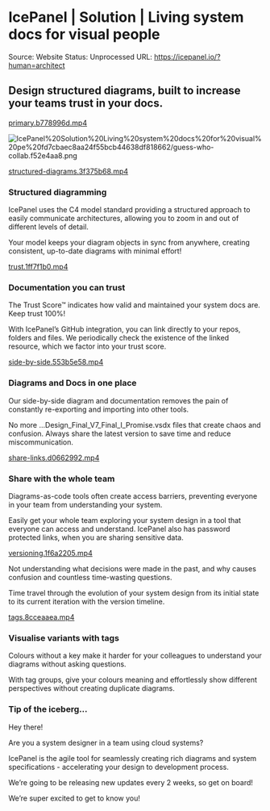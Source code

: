 # IcePanel | Solution | Living system docs for visual people

Source: Website
Status: Unprocessed
URL: https://icepanel.io/?human=architect

## Design structured diagrams, built to increase your teams trust in your docs.

[primary.b778996d.mp4](https://icepanel.io/media/primary.b778996d.mp4)

![IcePanel%20Solution%20Living%20system%20docs%20for%20visual%20pe%20fd7cbaec8aa24f55bcb44638df818662/guess-who-collab.f52e4aa8.png](IcePanel%20Solution%20Living%20system%20docs%20for%20visual%20pe%20fd7cbaec8aa24f55bcb44638df818662/guess-who-collab.f52e4aa8.png)

[structured-diagrams.3f375b68.mp4](https://icepanel.io/media/structured-diagrams.3f375b68.mp4)

### Structured diagramming

IcePanel uses the C4 model standard providing a structured approach to easily communicate architectures, allowing you to zoom in and out of different levels of detail.

Your model keeps your diagram objects in sync from anywhere, creating consistent, up-to-date diagrams with minimal effort!

[trust.1ff7f1b0.mp4](https://icepanel.io/media/trust.1ff7f1b0.mp4)

### Documentation you can trust

The Trust Score™ indicates how valid and maintained your system docs are. Keep trust 100%!

With IcePanel’s GitHub integration, you can link directly to your repos, folders and files. We periodically check the existence of the linked resource, which we factor into your trust score.

[side-by-side.553b5e58.mp4](https://icepanel.io/media/side-by-side.553b5e58.mp4)

### Diagrams and Docs in one place

Our side-by-side diagram and documentation removes the pain of constantly re-exporting and importing into other tools.

No more …Design_Final_V7_Final_I_Promise.vsdx files that create chaos and confusion. Always share the latest version to save time and reduce miscommunication.

[share-links.d0662992.mp4](https://icepanel.io/media/share-links.d0662992.mp4)

### Share with the whole team

Diagrams-as-code tools often create access barriers, preventing everyone in your team from understanding your system.

Easily get your whole team exploring your system design in a tool that everyone can access and understand. IcePanel also has password protected links, when you are sharing sensitive data.

[versioning.1f6a2205.mp4](https://icepanel.io/media/versioning.1f6a2205.mp4)

Not understanding what decisions were made in the past, and why causes confusion and countless time-wasting questions.

Time travel through the evolution of your system design from its initial state to its current iteration with the version timeline.

[tags.8cceaaea.mp4](https://icepanel.io/media/tags.8cceaaea.mp4)

### Visualise variants with tags

Colours without a key make it harder for your colleagues to understand your diagrams without asking questions.

With tag groups, give your colours meaning and effortlessly show different perspectives without creating duplicate diagrams.

### Tip of the iceberg...

Hey there!

Are you a system designer in a team using cloud systems?

IcePanel is the agile tool for seamlessly creating rich diagrams and system specifications - accelerating your design to development process.

We’re going to be releasing new updates every 2 weeks, so get on board!

We’re super excited to get to know you!